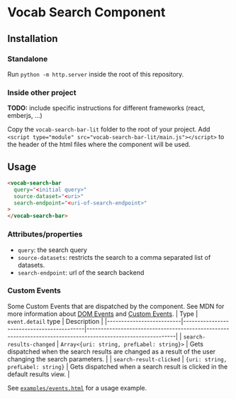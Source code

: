 # Vocab Search Component

## Installation

### Standalone

Run `python -m http.server` inside the root of this repository.

### Inside other project

**TODO:** include specific instructions for different frameworks (react, emberjs, ...)

Copy the `vocab-search-bar-lit` folder to the root of your project. Add `<script type="module" src="vocab-search-bar-lit/main.js"></script>` to the header of the html files where the component will be used.

## Usage

```html
<vocab-search-bar
  query="<initial query>"
  source-dataset="<uri>"
  search-endpoint="<uri-of-search-endpoint>"
>
</vocab-search-bar>
```

### Attributes/properties

- `query`: the search query
- `source-datasets`: restricts the search to a comma separated list of datasets.
- `search-endpoint`: url of the search backend

### Custom Events
Some Custom Events that are dispatched by the component. See MDN for more information about [DOM Events](https://developer.mozilla.org/en-US/docs/Web/Events) and [Custom Events](https://developer.mozilla.org/en-US/docs/Web/API/CustomEvent/CustomEvent).
| Type                     | `event.detail` type                       | Description                                                                                                 |
|--------------------------|-------------------------------------------|-------------------------------------------------------------------------------------------------------------|
| `search-results-changed` | `Array<{uri: string, prefLabel: string}>` | Gets dispatched when the search results are changed as a result of the user changing the search parameters. |
| `search-result-clicked`  | `{uri: string, prefLabel: string}`        | Gets dispatched when a search result is clicked in the default results view.                                |

See [`examples/events.html`](https://github.com/vlizBE/vocabserver-webcomponent/blob/main/examples/events.html) for a usage example.